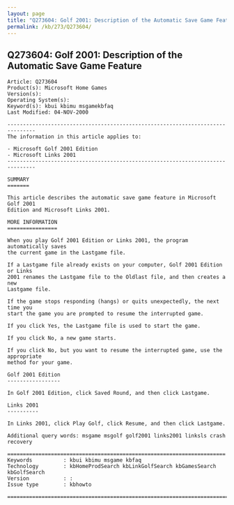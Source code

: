 ```yaml
---
layout: page
title: "Q273604: Golf 2001: Description of the Automatic Save Game Feature"
permalink: /kb/273/Q273604/
---
```


## Q273604: Golf 2001: Description of the Automatic Save Game Feature

	Article: Q273604
	Product(s): Microsoft Home Games
	Version(s): 
	Operating System(s): 
	Keyword(s): kbui kbimu msgamekbfaq
	Last Modified: 04-NOV-2000
	
	-------------------------------------------------------------------------------
	The information in this article applies to:
	
	- Microsoft Golf 2001 Edition 
	- Microsoft Links 2001 
	-------------------------------------------------------------------------------
	
	SUMMARY
	=======
	
	This article describes the automatic save game feature in Microsoft Golf 2001
	Edition and Microsoft Links 2001.
	
	MORE INFORMATION
	================
	
	When you play Golf 2001 Edition or Links 2001, the program automatically saves
	the current game in the Lastgame file.
	
	If a Lastgame file already exists on your computer, Golf 2001 Edition or Links
	2001 renames the Lastgame file to the Oldlast file, and then creates a new
	Lastgame file.
	
	If the game stops responding (hangs) or quits unexpectedly, the next time you
	start the game you are prompted to resume the interrupted game.
	
	If you click Yes, the Lastgame file is used to start the game.
	
	If you click No, a new game starts.
	
	If you click No, but you want to resume the interrupted game, use the appropriate
	method for your game.
	
	Golf 2001 Edition
	-----------------
	
	In Golf 2001 Edition, click Saved Round, and then click Lastgame.
	
	Links 2001
	----------
	
	In Links 2001, click Play Golf, click Resume, and then click Lastgame.
	
	Additional query words: msgame msgolf golf2001 links2001 linksls crash recovery
	
	======================================================================
	Keywords          : kbui kbimu msgame kbfaq
	Technology        : kbHomeProdSearch kbLinkGolfSearch kbGamesSearch kbGolfSearch
	Version           : :
	Issue type        : kbhowto
	
	=============================================================================
	
